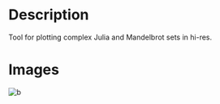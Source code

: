 # Description
Tool for plotting complex Julia and Mandelbrot sets in hi-res.

# Images
![b](https://user-images.githubusercontent.com/98648560/151867397-1119a1cd-3285-433f-b3eb-f29d4c67a59d.png)
